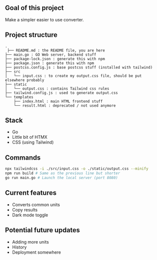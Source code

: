 ## Goal of this project
Make a simpler easier to use converter.

## Project structure
```
.
 ├── README.md : the README file, you are here
├── main.go : GO Web server, backend stuff
├── package-lock.json : generate this with npm
├── package.json : generate this with npm
├── postcss.config.js : base postcss stuff (installed with tailwind)
├── src
│   └── input.css : to create my output.css file, should be put elsewhere probably
├── static
│   └── output.css : contains Tailwind css rules
├── tailwind.config.js : used to generate output.css
└── templates
    ├── index.html : main HTML frontend stuff
    └── result.html : deprecated / not used anymore
```

## Stack
- Go
- Little bit of HTMX
- CSS (using Tailwind)

## Commands
```bash
npx tailwindcss -i ./src/input.css -o ./static/output.css --minify
npm run build # Same as the previous line but shorter
go run main.go # Launch the local server (port 8080)
```

## Current features
- Converts common units
- Copy results
- Dark mode toggle

## Potential future updates
- Adding more units
- History
- Deployment somewhere
